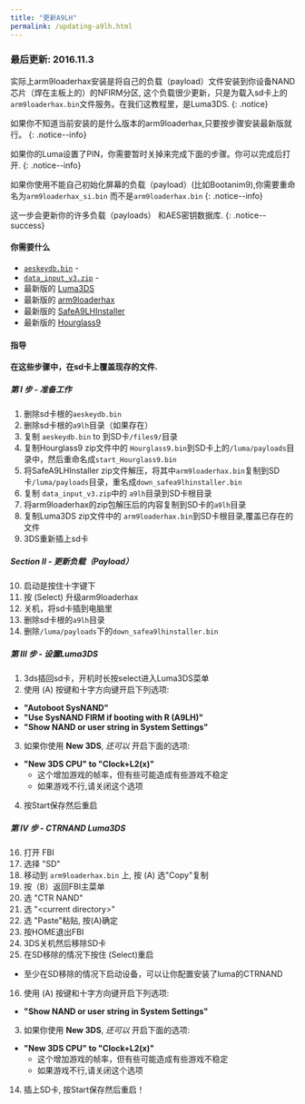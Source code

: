 ```yaml
---
title: "更新A9LH"
permalink: /updating-a9lh.html
---
```


### 最后更新: 2016.11.3

实际上arm9loaderhax安装是将自己的负载（payload）文件安装到你设备NAND芯片（焊在主板上的）的NFIRM分区, 这个负载很少更新，只是为载入sd卡上的`arm9loaderhax.bin`文件服务。在我们这教程里，是Luma3DS.
{: .notice}

如果你不知道当前安装的是什么版本的arm9loaderhax,只要按步骤安装最新版就行。
{: .notice--info}

如果你的Luma设置了PIN，你需要暂时关掉来完成下面的步骤。你可以完成后打开.
{: .notice--info}

如果你使用不能自己初始化屏幕的负载（payload）(比如Bootanim9),你需要重命名为`arm9loaderhax_si.bin` 而不是`arm9loaderhax.bin`
{: .notice--info}

这一步会更新你的许多负载（payloads） 和AES密钥数据库.
{: .notice--success}

#### 你需要什么

* [`aeskeydb.bin`](torrents/aeskeydb.torrent) - <code class="highlighterrouge"><a href="magnet:?xt=urn:btih:18b3a17f78e2376e05feaa150749d9fd689b25dc"><i class="fa fa-magnet" aria-hidden="true"></i></a></code>
* [`data_input_v3.zip`](torrents/data_input_v3.torrent) - <code class="highlighterrouge"><a href="magnet:?xt=urn:btih:a1195c9f7ab650fa7c7bf020b51fc19ea8d9440c"><i class="fa fa-magnet" aria-hidden="true"></i></a></code>
* 最新版的 [Luma3DS](https://github.com/AuroraWright/Luma3DS/releases/latest)
* 最新版的 [arm9loaderhax](https://github.com/AuroraWright/arm9loaderhax/releases/latest)
* 最新版的 [SafeA9LHInstaller](https://github.com/AuroraWright/SafeA9LHInstaller/releases/latest)
* 最新版的 [Hourglass9](https://github.com/d0k3/Hourglass9/releases/latest)

#### 指导

**在这些步骤中，在sd卡上覆盖现存的文件.**

##### 第 I 步 - 准备工作

1. 删除sd卡根的`aeskeydb.bin`
4. 删除sd卡根的`a9lh`目录（如果存在）
2. 复制 `aeskeydb.bin` to 到SD卡`/files9/`目录
3. 复制Hourglass9 zip文件中的 `Hourglass9.bin`到SD卡上的`/luma/payloads`目录中，然后重命名成`start_Hourglass9.bin`
5. 将SafeA9LHInstaller zip文件解压，将其中`arm9loaderhax.bin`复制到SD卡`/luma/payloads`目录，重名成`down_safea9lhinstaller.bin`
6. 复制 `data_input_v3.zip`中的 `a9lh`目录到SD卡根目录
7. 将arm9loaderhax的zip包解压后的内容复制到SD卡的`a9lh`目录
8. 复制Luma3DS zip文件中的 `arm9loaderhax.bin`到SD卡根目录,覆盖已存在的文件
9. 3DS重新插上sd卡

##### Section II - 更新负载（Payload）

10. 启动是按住十字键下
11. 按 (Select) 升级arm9loaderhax
12. 关机，将sd卡插到电脑里
13. 删除sd卡根的`a9lh`目录
14. 删除`/luma/payloads`下的`down_safea9lhinstaller.bin`

##### 第 III 步 - 设置Luma3DS

1. 3ds插回sd卡，开机时长按select进入Luma3DS菜单
2. 使用 (A) 按键和十字方向键开启下列选项: 
  + **"Autoboot SysNAND"**
  + **"Use SysNAND FIRM if booting with R (A9LH)"**
  + **"Show NAND or user string in System Settings"**
3. 如果你使用 **New 3DS**, *还可以* 开启下面的选项:
  + **"New 3DS CPU" to "Clock+L2(x)"**
    + 这个增加游戏的帧率，但有些可能造成有些游戏不稳定
    + 如果游戏不行,请关闭这个选项
4. 按Start保存然后重启

##### 第 IV 步 - CTRNAND Luma3DS

16. 打开 FBI
17. 选择 "SD"
18. 移动到 `arm9loaderhax.bin` 上, 按 (A) 选"Copy"复制
9. 按（B）返回FBI主菜单
10. 选 "CTR NAND"
11. 选 "\<current directory>"
12. 选 "Paste"粘贴,  按(A)确定
8. 按HOME退出FBI
9. 3DS关机然后移除SD卡
15. 在SD移除的情况下按住 (Select)重启 
  + 至少在SD移除的情况下启动设备，可以让你配置安装了luma的CTRNAND
16. 使用 (A) 按键和十字方向键开启下列选项:    
  + **"Show NAND or user string in System Settings"**
3. 如果你使用 **New 3DS**, *还可以* 开启下面的选项:
  + **"New 3DS CPU" to "Clock+L2(x)"**
    + 这个增加游戏的帧率，但有些可能造成有些游戏不稳定
    + 如果游戏不行,请关闭这个选项
14. 插上SD卡, 按Start保存然后重启！
